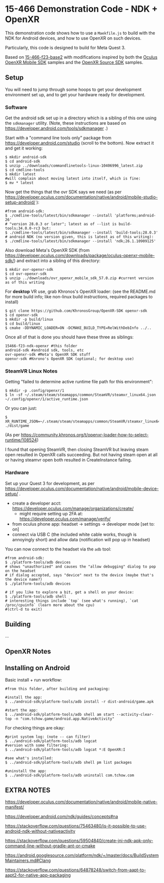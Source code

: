 # 15-466 Demonstration Code - NDK + OpenXR

This demonstration code shows how to use a `Maekfile.js` to build with the NDK for Android devices, and how to use OpenXR on such devices.

Particularly, this code is designed to build for Meta Quest 3.

Based on [15-466-f23-base2](https://github.com/15-466/15-466-f23-base2) with modifications inspired by both the [Oculus OpenXR Mobile SDK](https://developer.oculus.com/downloads/package/oculus-openxr-mobile-sdk/) samples and the [OpenXR Source SDK](https://github.com/KhronosGroup/OpenXR-SDK-Source) samples.

## Setup

You will need to jump through some hoops to get your development environment set up, and to get your hardware ready for development.

### Software

Get the android sdk set up in a directory which is a sibling of this one using the `sdkmanager` utility. (Note, these instructions are based on https://developer.android.com/tools/sdkmanager .)


Start with a "command line tools only" package from https://developer.android.com/studio (scroll to the bottom). Now extract it and get it working:

```
$ mkdir android-sdk
$ cd android-sdk
$ unzip ../downloads/commandlinetools-linux-10406996_latest.zip
$ cd cmdline-tools
$ mkdir latest
#will complain about moving latest into itself, which is fine:
$ mv * latest

```

Now get the things that the ovr SDK says we need (as per https://developer.oculus.com/documentation/native/android/mobile-studio-setup-android/ ):
```
#from android-sdk:
$ ./cmdline-tools/latest/bin/sdkmanager --install 'platforms;android-26'
# "version 28.0.3 or later"; latest as of --list is build-tools;34.0.0-rc3 but:
$ ./cmdline-tools/latest/bin/sdkmanager --install 'build-tools;28.0.3'
# android NDK (no version given, this is latest as of this writing):
$ ./cmdline-tools/latest/bin/sdkmanager --install 'ndk;26.1.10909125'
```

Also download Meta's OpenXR SDK (from https://developer.oculus.com/downloads/package/oculus-openxr-mobile-sdk/) and extract into a sibling of this directory:
```
$ mkdir ovr-openxr-sdk
$ cd ovr-openxr-sdk
$ unzip ../downloads/ovr_openxr_mobile_sdk_57.0.zip #current version as of this writing
```

For **desktop** VR use, grab Khronos's OpenXR loader: (see the README.md for more build info; like non-linux build instructions, required packages to install)
```
$ git clone https://github.com/KhronosGroup/OpenXR-SDK openxr-sdk
$ cd openxr-sdk
$ mkdir -p build/linux
$ cd build/linux
$ cmake -DDYNAMIC_LOADER=ON -DCMAKE_BUILD_TYPE=RelWithDebInfo ../..
```

Once all of that is done you should have these three as siblings:
```
15466-f23-ndk-openxr #this folder
android-sdk #android sdk, tools, etc
ovr-openxr-sdk #Meta's OpenXR SDK stuff
openxr-sdk #Knrono's OpenXR SDK (optional; for desktop use)
```

### SteamVR Linux Notes

Getting "failed to determine active runtime file path for this environment":

```
$ mkdir -p .config/openxr/1
$ ln -sf ~/.steam/steam/steamapps/common/SteamVR/steamxr_linux64.json ~/.config/openxr/1/active_runtime.json
```

Or you can just:
```
$ XR_RUNTIME_JSON=~/.steam/steam/steamapps/common/SteamVR/steamxr_linux64.json ./dist/game
```
(As per https://community.khronos.org/t/openxr-loader-how-to-select-runtime/108524)


I found that opening SteamVR, then closing SteamVR but leaving steam open resulted in OpenXR calls succeeding. But not having steam open at all or having steamvr open both resulted in CreateInstance failing.

### Hardware

Set up your Quest 3 for development, as per https://developer.oculus.com/documentation/native/android/mobile-device-setup/ .
- create a developer acct: https://developer.oculus.com/manage/organizations/create/
  - might require setting up 2FA at: https://developer.oculus.com/manage/verify/
- from oculus phone app: headset -> settings -> developer mode [set to: on]
- connect via USB C (the included white cable works, though is annoyingly short) and allow data (notification will pop up in headset)


You can now connect to the headset via the `adb` tool:
```
#from android-sdk:
$ ./platform-tools/adb devices
# shows "unauthorized" and causes the "allow debugging" dialog to pop on the headset
# if dialog accepted, says "device" next to the device (maybe that's the device name?)
$ ./platform-tools/adb devices

# if you like to explore a bit, get a shell on your device:
$ ./platform-tools/adb shell
# interesting things include `top` (see what's running), `cat /proc/cpuinfo` (learn more about the cpu)
#(ctrl-d to exit)

```

## Building

...


## OpenXR Notes

## Installing on Android


Basic install + run workflow:
```
#from this folder, after building and packaging:

#install the app:
$ ../android-sdk/platform-tools/adb install -r dist-android/game.apk

#start the app:
$ ../android-sdk/platform-tools/adb shell am start --activity-clear-top -n "com.tchow.game/android.app.NativeActivity"
```

For checking things are okay:
```
#print system log: (note -- can filter)
$ ../android-sdk/platform-tools/adb logcat
#version with some filtering:
$ ../android-sdk/platform-tools/adb logcat *:E OpenXR:I

#see what's installed:
$ ../android-sdk/platform-tools/adb shell pm list packages

#uninstall the app:
$ ../android-sdk/platform-tools/adb uninstall com.tchow.com
```



## EXTRA NOTES

https://developer.oculus.com/documentation/native/android/mobile-native-manifest/

https://developer.android.com/ndk/guides/concepts#na

https://stackoverflow.com/questions/75463480/is-it-possible-to-use-android-ndk-without-nativeactivity


https://stackoverflow.com/questions/59504840/create-jni-ndk-apk-only-command-line-without-gradle-ant-or-cmake

https://android.googlesource.com/platform/ndk/+/master/docs/BuildSystemMaintainers.md#Clang


https://stackoverflow.com/questions/64878248/switch-from-aapt-to-aapt2-for-native-app-packaging
